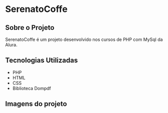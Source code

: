 # SerenatoCoffe

## Sobre o Projeto
SerenatoCoffe é um projeto desenvolvido nos cursos de PHP com MySql da Alura. 

## Tecnologias Utilizadas
- PHP
- HTML
- CSS
- Biblioteca Dompdf
  
## Imagens do projeto



